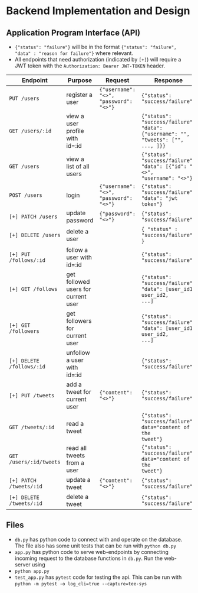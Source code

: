 # Backend Implementation and Design

## Application Program Interface (API)

- `{"status": "failure"}` will be in the format
`{"status": "failure", "data" : "reason for failure"}`
where relevant.
- All endpoints that need authorization (indicated by `[+]`) will
require a JWT token with the `Authorization: Bearer JWT-TOKEN` header.

| Endpoint | Purpose | Request | Response |
|----------|---------|---------|----------|
| `PUT /users` | register a user | <code>{"username": "<>", "password": "<>"}</code> | <code>{"status": "success/failure"}</code> |
| `GET /users/:id` | view a user profile with id=:id | | <code>{"status": "success/failure", "data": {"username": "", "tweets": ["", ..., ]}}</code> |
| `GET /users` | view a list of all users | | <code>{"status": "success/failure", "data": [{"id": "<>", "username": "<>"}]</code> |
| `POST /users` | login | <code>{"username": "<>", "password": "<>"}</code>| <code>{"status": "success/failure", "data": "jwt token"}</code> |
| `[+] PATCH /users` | update password | <code>{"password": "<>"}</code> | <code>{"status": "success/failure"}</code>|
| `[+] DELETE /users` | delete a user | | <code>{ "status" : "success/failure" } </code> |
| `[+] PUT /follows/:id` | follow a user with id=:id | | <code>{"status": "success/failure"}</code> |
| `[+] GET /follows` | get followed users for current user| | <code>{"status": "success/failure", "data": [user_id1, user_id2, ...]</code> |
| `[+] GET /followers` | get followers for current user| | <code>{"status": "success/failure", "data": [user_id1, user_id2, ...]</code> |
| `[+] DELETE /follows/:id` | unfollow a user with id=:id | | <code>{"status": "success/failure"}</code> |
| `[+] PUT /tweets` | add a tweet for current user | <code>{"content": "<>"}</code> | <code>{"status": "success/failure"}</code> |
| `GET /tweets/:id` | read a tweet | | <code>{"status": "success/failure", data="content of the tweet"}</code> |
| `GET /users/:id/tweets` |read all tweets from a user| | <code>{"status": "success/failure", data="content of the tweet"}</code> |
| `[+] PATCH /tweets/:id` | update a tweet | <code>{"content": "<>"}</code> | <code>{"status": "success/failure"}</code> |
| `[+] DELETE /tweets/:id` | delete a tweet | | <code>{"status": "success/failure"}</code> |

## Files

- `db.py` has python code to connect with and operate on the database.
The file also has some unit tests that can be run with `python db.py`
- `app.py` has python code to serve web-endpoints by connecting incoming
request to the database functions in `db.py`. 
Run the web-server using
- `python app.py`
- `test_app.py` has `pytest` code for testing the api. This can be run with
`python -m pytest -o log_cli=true --capture=tee-sys`